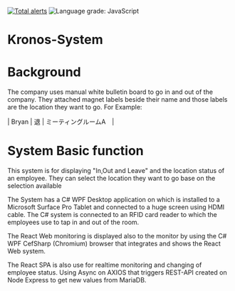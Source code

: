 [![Total alerts](https://img.shields.io/lgtm/alerts/g/yanxel18/Kronos-System.svg?logo=lgtm&logoWidth=18)](https://lgtm.com/projects/g/yanxel18/Kronos-System/alerts/)
![Language grade: JavaScript](https://img.shields.io/lgtm/grade/javascript/g/yanxel18/Kronos-System.svg?logo=lgtm&logoWidth=18)
# Kronos-System
# Background
The company uses manual white bulletin board to go in and out of the company.
They attached magnet labels beside their name and those labels are the location they want to go. 
For Example:

| Bryan | 退 | ミーティングルームA　| <Meeting Room A>

# System Basic function
This system is for displaying "In,Out and Leave" and the location status of an employee.
They can select the location they want to go base on the selection available

The System has a C# WPF Desktop application on which is installed to a Microsoft Surface Pro Tablet
and connected to a huge screen using HDMI cable. The C# system is connected to an RFID card reader
to which the employees use to tap in and out of the room.

The React Web monitoring is displayed also to the monitor by using the C# WPF CefSharp (Chromium) browser
that integrates and shows the React Web system.

The React SPA is also use for realtime monitoring and changing of employee status. Using Async on AXIOS 
that triggers REST-API created on Node Express to get new values from MariaDB.
